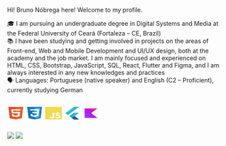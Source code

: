 Hi! Bruno Nóbrega here! Welcome to my profile.

🎓 I am pursuing an undergraduate degree in Digital Systems and Media at the Federal University of Ceará (Fortaleza – CE, Brazil)<br>
📚 I have been studying and getting involved in projects on the areas of Front-end, Web and Mobile Development and UI/UX design, both at the academy and the job market. I am mainly focused and experienced on HTML, CSS, Bootstrap, JavaScript, SQL, React, Flutter and Figma, and I am always interested in any new knowledges and practices<br>
🗣 Languages: Portuguese (native speaker) and English (C2 – Proficient), currently studying German<br>


 </div>
  <div style="display: inline"> <br>
  <img align="center" alt="nobrnbruno-HTML" height="30" width="40" src="https://raw.githubusercontent.com/devicons/devicon/master/icons/html5/html5-original.svg">
  <img align="center" alt="nobrnbruno-CSS" height="30" width="40" src="https://raw.githubusercontent.com/devicons/devicon/master/icons/css3/css3-original.svg">
  <img align="center" alt="nobrnbruno-Js" height="30" width="40" src="https://raw.githubusercontent.com/devicons/devicon/master/icons/javascript/javascript-plain.svg">
  <img align="center" alt="nobrnbruno-Flutter" height="30" width="40" src="https://raw.githubusercontent.com/devicons/devicon/master/icons/flutter/flutter-original.svg">
   <img align="center" alt="nobrnbruno-Flutter" height="30" width="40" src="https://raw.githubusercontent.com/devicons/devicon/master/icons/kotlin/kotlin-original.svg">
</div>
  
 ##
  
  <div> 
  <a href="https://www.linkedin.com/in/brunonobregadev/" target="_blank"><img src="https://img.shields.io/badge/-LinkedIn-%230077B5?style=for-the-badge&logo=linkedin&logoColor=white" target="_blank"></a> 
  <a href = "mailto:bruno.nobrega@alu.ufc.br"><img src="https://img.shields.io/badge/-Email-%23333?style=for-the-badge&logo=gmail&logoColor=white" target="_blank"></a>
  </div>
